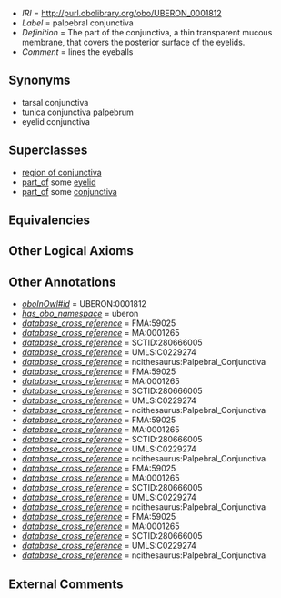 * *IRI* = http://purl.obolibrary.org/obo/UBERON_0001812
 * *Label* = palpebral conjunctiva
 * *Definition* = The part of the conjunctiva, a thin transparent mucous membrane, that covers the posterior surface of the eyelids.
 * *Comment* = lines the eyeballs

## Synonyms

 * tarsal conjunctiva
 * tunica conjunctiva palpebrum
 * eyelid conjunctiva

## Superclasses

 * [region of conjunctiva](../../UBERON/05/UBERON_0010305.md)
 * [part_of](../../BFO/50/BFO_0000050.md) some [eyelid](../../UBERON/11/UBERON_0001711.md)
 * [part_of](../../BFO/50/BFO_0000050.md) some [conjunctiva](../../UBERON/11/UBERON_0001811.md)

## Equivalencies


## Other Logical Axioms


## Other Annotations

 * *[oboInOwl#id](../../id/oboInOwl#id.md)* = UBERON:0001812
 * *[has_obo_namespace](../../ce/oboInOwl#hasOBONamespace.md)* = uberon
 * *[database_cross_reference](../../ef/oboInOwl#hasDbXref.md)* = FMA:59025
 * *[database_cross_reference](../../ef/oboInOwl#hasDbXref.md)* = MA:0001265
 * *[database_cross_reference](../../ef/oboInOwl#hasDbXref.md)* = SCTID:280666005
 * *[database_cross_reference](../../ef/oboInOwl#hasDbXref.md)* = UMLS:C0229274
 * *[database_cross_reference](../../ef/oboInOwl#hasDbXref.md)* = ncithesaurus:Palpebral_Conjunctiva
 * *[database_cross_reference](../../ef/oboInOwl#hasDbXref.md)* = FMA:59025
 * *[database_cross_reference](../../ef/oboInOwl#hasDbXref.md)* = MA:0001265
 * *[database_cross_reference](../../ef/oboInOwl#hasDbXref.md)* = SCTID:280666005
 * *[database_cross_reference](../../ef/oboInOwl#hasDbXref.md)* = UMLS:C0229274
 * *[database_cross_reference](../../ef/oboInOwl#hasDbXref.md)* = ncithesaurus:Palpebral_Conjunctiva
 * *[database_cross_reference](../../ef/oboInOwl#hasDbXref.md)* = FMA:59025
 * *[database_cross_reference](../../ef/oboInOwl#hasDbXref.md)* = MA:0001265
 * *[database_cross_reference](../../ef/oboInOwl#hasDbXref.md)* = SCTID:280666005
 * *[database_cross_reference](../../ef/oboInOwl#hasDbXref.md)* = UMLS:C0229274
 * *[database_cross_reference](../../ef/oboInOwl#hasDbXref.md)* = ncithesaurus:Palpebral_Conjunctiva
 * *[database_cross_reference](../../ef/oboInOwl#hasDbXref.md)* = FMA:59025
 * *[database_cross_reference](../../ef/oboInOwl#hasDbXref.md)* = MA:0001265
 * *[database_cross_reference](../../ef/oboInOwl#hasDbXref.md)* = SCTID:280666005
 * *[database_cross_reference](../../ef/oboInOwl#hasDbXref.md)* = UMLS:C0229274
 * *[database_cross_reference](../../ef/oboInOwl#hasDbXref.md)* = ncithesaurus:Palpebral_Conjunctiva
 * *[database_cross_reference](../../ef/oboInOwl#hasDbXref.md)* = FMA:59025
 * *[database_cross_reference](../../ef/oboInOwl#hasDbXref.md)* = MA:0001265
 * *[database_cross_reference](../../ef/oboInOwl#hasDbXref.md)* = SCTID:280666005
 * *[database_cross_reference](../../ef/oboInOwl#hasDbXref.md)* = UMLS:C0229274
 * *[database_cross_reference](../../ef/oboInOwl#hasDbXref.md)* = ncithesaurus:Palpebral_Conjunctiva

## External Comments

